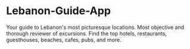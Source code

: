 # Lebanon-Guide-App
<p>Your guide to Lebanon's most picturesque locations. Most objective and thorough reviewer of excursions. Find the top hotels, restaurants, guesthouses, beaches, cafes, pubs, and more.</p>
